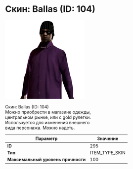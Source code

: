 # Скин: Ballas (ID: 104)

![Item Image](../img/295.webp?raw=true)

Скин: Ballas (ID: 104)<br>Можно приобрести в магазине одежды,<br>центральном рынке, или с gold рулетки.<br>Используется для изменения внешнего<br>вида персонажа. Можно надеть.


| Параметр | Значение |
|----------|----------|
| **ID** | 295 |
| **Тип** | ITEM_TYPE_SKIN |
| **Максимальный уровень прочности** | 100 |

